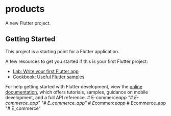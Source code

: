 # products

A new Flutter project.

## Getting Started

This project is a starting point for a Flutter application.

A few resources to get you started if this is your first Flutter project:

- [Lab: Write your first Flutter app](https://docs.flutter.dev/get-started/codelab)
- [Cookbook: Useful Flutter samples](https://docs.flutter.dev/cookbook)

For help getting started with Flutter development, view the
[online documentation](https://docs.flutter.dev/), which offers tutorials,
samples, guidance on mobile development, and a full API reference.
#   E - c o m m e r c e _ a p p  
 "# E-commerce_app" 
"# E_commerce_app" 
#   E _ c o m m e r c e _ a p p  
 #   E _ c o m m e r c e _ a p p  
 "# E_commerce" 
